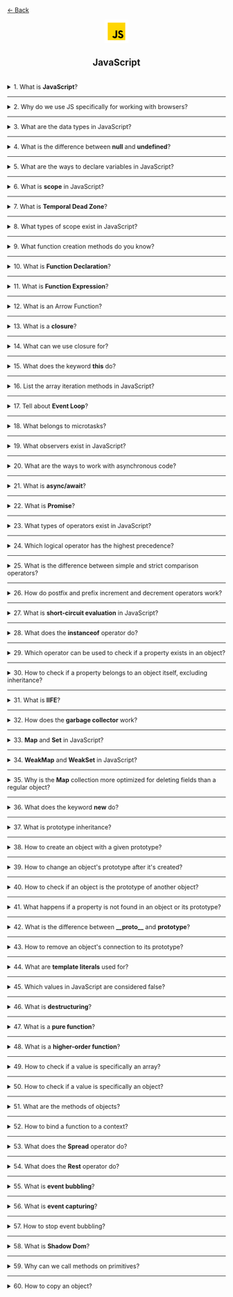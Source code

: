 <a href="../../../README.md">← Back</a>

<div align="center">
  <img src="../../../src/assets/icons/icons-for-titles/js.png">
  <h2>JavaScript</h2>
</div>
<br />

<details>
<summary><span>1. What is <b>JavaScript</b>?</span></summary>
<br />

JavaScript is a high-level, interpreted programming language used to create dynamic and interactive elements on web pages

</details>

---

<details>
<summary><span>2. Why do we use JS specifically for working with browsers?</span></summary>
<br />

- Only language supported by all browsers without plugins
- Dynamic content updates without page reloads
- Async capabilities with AJAX, Fetch API and Promises
- Flexible for both simple animations and complex web apps
- Rich ecosystem of libraries and frameworks
- Direct DOM manipulation and styling

</details>

---

<details>
<summary><span>3. What are the data types in JavaScript?</span></summary>
<br />

JavaScript has 8 data types: 7 primitive types and 1 object type.

**Primitive types (non-object):**

1. **Number** – for all numbers (integers and floats)
2. **String** – sequences of characters
3. **Boolean** – `true` or `false`
4. **Null** – special value representing "nothing" or "empty"
5. **Undefined** – variable declared but not assigned
6. **Symbol** – unique and immutable value, mostly for object keys
7. **BigInt** – for large integers beyond `Number.MAX_SAFE_INTEGER`

**Object type:**

8. **Object** – includes arrays, functions, dates, regexes, maps, sets, and custom objects.

</details>

---

<details>
<summary><span>4. What is the difference between <b>null</b> and <b>undefined</b>?</span></summary>
<br />

Both **null** and **undefined** represent "nothing" or absence of value, but they are used differently:

- **undefined** is automatically assigned by JavaScript to variables that are declared but not initialized
- **null** is a data type that programmer explicitly assigns to indicate an intentional absence of value

</details>

---

<details>
<summary><span>5. What are the ways to declare variables in JavaScript?</span></summary>
<br />

`var`:

- Function scope
- Can be reassigned
- Can be redeclared
- Has hoisting but value is undefined before initialization
- Implicit initialization is available

`let`:

- Block scope
- Can be reassigned
- Redeclaration leads to error
- No hoisting, reference error when called before initialization (temporal dead zone)
- Implicit initialization is available

`const`:

- Block scope
- Cannot be reassigned but object properties can be modified
- Redeclaration leads to error
- No hoisting, reference error when called before initialization (temporal dead zone)
- Implicit initialization leads to error

Undeclared variable:

- Global scope (if strict mode is not enabled)
- Can be reassigned without restrictions (x = 10; x = 20;)
- No explicit declaration (x = 5; instead of let x = 5;)
- Has hoisting but can lead to errors in strict mode
- Implicit initialization is possible but unpredictable (y; will create ReferenceError in strict mode)

</details>

---

<details>
<summary><span>6. What is <b>scope</b> in JavaScript?</span></summary>
<br />

Scope in JavaScript is the visibility and accessibility of variables, functions, and objects within the code. It determines where a variable can be referenced during program execution.

</details>

---

<details>
<summary><span>7. What is <b>Temporal Dead Zone</b>?</span></summary>
<br />

This is the period of time during which a variable exists in the context but cannot be used until it is initialized. This applies to variables declared with `let` and `const`

```javascript
console.log(a); // ❌ ReferenceError (TDZ)
let a = 5;
```

</details>

---

<details>
<summary><span>8. What types of scope exist in JavaScript?</span></summary>
<br />

- **Global Scope**: Variables declared outside any function or block are globally accessible throughout the code
- **Function/Local Scope**: Variables declared inside a function are only accessible within that function
- **Block Scope**: Variables declared with let and const are only accessible within the block they are declared in (like if statements or loops)
- **Lexical/Static Scope**: Inner functions have access to variables in their outer scope
- **Module Scope**: Variables declared in a module are only accessible within that module unless explicitly exported

</details>

---

<details>
<summary><span>9. What function creation methods do you know?</span></summary>
<br />

- **Function Declaration**

```javascript
function greet() {}
```

- **Function Expression**

```javascript
const greet = function () {};
```

- **Arrow Function**

```javascript
const greet = () => {};
```

- **Method in an object**

```javascript
const obj = {
	greet() {},
};
```

- **Method in an class**

```javascript
class Greeter {
	greet() {}
}
```

- **Function Constructor**

```javascript
const greet = new Function();
```

</details>

---

<details>
<summary><span>10. What is <b>Function Declaration</b>?</span></summary>
<br />

It is a way to declare a function in JavaScript using the `function` keyword.
Such a function can be called before its definition due to the hoisting mechanism.

Main features:

- Available anywhere in the code after declaration, even if called - before it
- Its name is mandatory
- Does not require assignment to a variable, unlike Function Expression

</details>

---

<details>
<summary><span>11. What is <b>Function Expression</b>?</span></summary>
<br />

It is a way to declare a function in JavaScript where the function is created within an expression and can be assigned to a variable. Unlike Function Declaration, it is not hoisted, so it can only be called after its declaration.

Main features:

- Anonymous functions (without a name) can be used
- The function cannot be called before its declaration; otherwise, an error will occur
- Convenient for passing into callbacks and using in arrow functions

</details>

---

<details>
<summary><span>12. What is an Arrow Function?</span></summary>
<br />

It is a compact syntax for defining functions in JavaScript

Key features:

- Does not have its own `this`, it takes the value from the outer context
- Does not have its own `arguments` object
- Cannot be used as a **constructor** (cannot be called with `new`)
- Does not have `super` or `new.target` properties
- Short and concise syntax
- Automatically returns the result of an expression if there are no curly braces
- If it takes a single parameter, parentheses around the argument can be omitted
</details>

---

<details>
<summary><span>13. What is a <b>closure</b>?</span></summary>
<br />

A closure is a mechanism that allows a function to remember a reference to its lexical environment, even if it no longer exists in the main call stack

</details>

---

<details>
<summary><span>14. What can we use closure for?</span></summary>
<br />

- Preserve state between function calls

```javascript
function debounce(fn, delay) {
	let timerId;
	return (...args) => {
		clearTimeout(timerId);
		timerId = setTimeout(() => fn(...args), delay);
	};
}
```

- Encapsulate data by hiding variables inside a closure, preventing external modification

```javascript
function createCounter(initialValue = 0) {
	let count = initialValue; // private state

	return {
		increment() {
			count++;
		},
		decrement() {
			count--;
		},
		get() {
			return count;
		},
	};
}
```

- Enable functional programming, such as using compose

```javascript
const compose =
	(...funcs) =>
	input =>
		funcs.reduceRight((acc, fn) => fn(acc), input);
```

- Create partially applied functions by fixing some arguments (currying)

```javascript
const add = a => b => a + b;
```

</details>

---

<details>
<summary><span>15. What does the keyword <b>this</b> do?</span></summary>
<br />

The keyword `this` in JavaScript refers to the execution context of a function that is, the object within which the function was called.

**Important:**

- In a regular function, `this` is determined by the function call location (who called it).
- In an arrow function, `this` is determined by the place where the function was declared and never changes, even when called in a different context.

Examples of `this` usage:

- **Object method -** `this` refers to the object itself where the method was called.
- **Regular function (in strict mode) -** `this` is undefined because the function was called outside the object context.
- **Arrow function -** `this` takes its value from the outer context—where the function was declared, not called.
- **Event handler -** `this` refers to the HTML element where the event occurred (e.g., a button).
- **Constructor function (new) -** `this` refers to the newly created object.
- **Class method -** `this` refers to the class instance on which the method was called.

</details>

---

<details>
<summary><span>16. List the array iteration methods in JavaScript?</span></summary>
<br />

- `map` – creates a new array by applying a function to each element
- `forEach` – executes a provided function once for each array element
- `filter` – creates a new array with elements that pass a given condition
- `reduce` – reduces the array to a single value by applying a function to each element
- `some` – checks if at least one element meets the specified condition
- `every` – checks if all elements meet the specified condition
- `find` – returns the first element that matches the given condition
- `findIndex` – returns the index of the first element that matches the condition
- `sort` – sorts the array elements based on a comparison function
- `reverse` – reverses the order of elements in the array
- `flatMap` – iterates over array elements, applies a callback to each one, creates a new array from the results, and removes one level of nesting from the final array

</details>

---

<details>
<summary><span>17. Tell about <b>Event Loop</b>?</span></summary>
<br />

**Event Loop** is a mechanism in JavaScript that ensures the correct execution sequence of tasks.

It consists of three key components:

1. **Call Stack** – the execution stack where synchronous code runs (works on the LIFO principle: last in, first out).
2. **Callback Queue** – stores macro tasks (timers, events, etc.) and operates on the FIFO principle.
3. **Web APIs** – browser or environment interfaces that handle asynchronous operations (`setTimeout`, events, etc.).

One cycle of the Event Loop proceeds as follows:

1. All synchronous code in the Call Stack is executed
2. All microtasks are processed
3. One macro task from the queue is executed

The cycle repeats as long as there are pending tasks.

Event Loop enables JavaScript's asynchronous nature, allowing operations with unknown execution times (such as server requests) to run without blocking the main code execution thread.

</details>

---

<details>
<summary><span>18. What belongs to microtasks?</span></summary>
<br />

- **Promise** - methods `.then()`, `.catch()`, `.finally()`
- **queueMicrotask()** - explicit invocation of a microtask
- **MutationObserver** - observing changes in the DOM

</details>

---

<details>
<summary><span>19. What observers exist in JavaScript?</span></summary>
<br />

1. **MutationObserver** – monitors changes in the DOM
2. **IntersectionObserver** – tracks when an element enters or exits in the viewport
3. **ResizeObserver** – observes changes in an element's size
4. **PerformanceObserver** – monitors performance-related events

</details>

---

<details>
<summary><span>20. What are the ways to work with asynchronous code?</span></summary>
<br />

1. **Callbacks** – a basic approach, but it can lead to "callback hell"
2. **Promises** – a more convenient method for handling asynchronous operations
3. **async/await** – a modern syntax for efficient asynchronous code management

</details>

---

<details>
<summary><span>21. What is <b>async/await</b>?</span></summary>
<br />

This is a syntax for working with asynchronous code, allowing you to write it as if it were synchronous, simplifying readability and error handling.

- **async** before a function means it always returns a Promise
- **await** forces JavaScript to wait for the Promise to resolve before continuing execution

</details>

---

<details>
<summary><span>22. What is <b>Promise</b>?</span></summary>
<br />

**Promise** is a syntax for handling asynchronous code.  
The name is reflecting its essence: a promise is an object that guarantees to return the result of an operation in the future
</br></br>

A promise has **three states**:

1. **pending** – waiting (initial state)
2. **fulfilled** – successfully completed
3. **rejected** – failed with an error
   </br></br>

Promises make it convenient to build **chains**:

- `.then()` – executes on successful completion (**fulfilled**)
- `.catch()` – handles errors (**rejected**)
- `.finally()` – runs regardless of the result
  </br></br>

`.then(resolve, reject)` – takes two optional callbacks.

1. **first** – a function called on successful execution (`resolve`)
2. **second** – a function called in case of an error (`reject`)

But errors are usually handled separately with `.catch()`.
</br></br>

**Promise** also has static methods:

- `Promise.all()` – waits for all promises to resolve or for one to reject
- `Promise.allSettled()` – waits for all promises to complete regardless of the result
- `Promise.race()` – returns the result of the first completed promise (success or failure)
- `Promise.any()` – returns the first **successful** result, ignoring errors

</details>

---

<details>
<summary><span>23. What types of operators exist in JavaScript?</span></summary>
<br />

1. **Arithmetic operators**

   - `+` (addition)
   - `-` (subtraction)
   - `*` (multiplication)
   - `/` (division)
   - `%` (remainder)
   - `**` (exponentiation)
   - `++` (increment)
   - `--` (decrement)

2. **Assignment operators**

   - `=` (simple assignment)
   - `+=`, `-=`, `*=`, `/=`, `%=` (combined assignment operators)
   - `**=` (exponentiation assignment)

3. **Comparison operators**

   - `==` (equal, but without type checking)
   - `===` (strict equality, with type checking)
   - `!=` (not equal)
   - `!==` (strict inequality)
   - `>` (greater than)
   - `<` (less than)
   - `>=` (greater than or equal to)
   - `<=` (less than or equal to)

4. **Logical operators**

   - `&&` (logical "and")
   - `||` (logical "or")
   - `!` (logical "not")

5. **Bitwise operators**

   - `&` (bitwise "and")
   - `|` (bitwise "or")
   - `^` (bitwise "xor")
   - `~` (bitwise "not")
   - `<<` (left shift)
   - `>>` (right shift)
   - `>>>` (zero-fill right shift)

6. **Type operator**

   - `typeof` (returns a string indicating the type of a value)

7. **Nullish coalescing operator**

   - `??` (checks if the left operand is `null` or `undefined`. If so, it returns the right operand)

8. **Ternary Operator**

   - `? :` (conditional operator)

9. **String operators**

   - `+` (string concatenation, joining)
   - `+=` (appending to a string)

10. **Other operators**

- `delete` (removes an object's property)
- `in` (checks for the existence of a property in an object)
- `instanceof` (checks if an object belongs to a certain class)
- `await` (used inside `async` functions for handling promises)
- `new` (creates an instance of an object)

</details>

---

<details>
<summary><span>24. Which logical operator has the highest precedence?</span></summary>
<br />

The `!` (logical "NOT") operator has the highest precedence among logical operators in JavaScript

</details>

---

<details>
<summary><span>25. What is the difference between simple and strict comparison operators?</span></summary>
<br />

1. `==`

- Compares two values without considering their type
- Automatically converts data types if necessary
- Can lead to unexpected results due to implicit type conversion  
  <br /><br />

2. `===`

- Compares both value and type without conversion
- Returns `true` only if both operands have the same type and value
- Prevents errors related to implicit type conversions

</details>

---

<details>
<summary><span>26. How do postfix and prefix increment and decrement operators work?</span></summary>
<br />

- **Prefix increment (`++variable`) and decrement (`--variable`)**  
  Increases/decreases the variable's value first, then returns the updated value

- **Postfix increment (`variable++`) and decrement (`variable--`)**  
  Returns the old value first, then increases/decreases the variable

</details>

---

<details>
<summary><span>27. What is <b>short-circuit evaluation</b> in JavaScript?</span></summary>
<br />

This is a feature of the logical operators `&&` and `||`, where an expression **stops execution** as soon as the result is clear.

```js
let x = a || (b && c);
```

If `a` has a **true** value, the expression **resolves** at `a`, and `b && c` **is not evaluated**.

This helps **optimize code** and **avoid unnecessary computations**, especially in `if` conditions or complex logical expressions.

</details>

---

<details>
<summary><span>28. What does the <b>instanceof</b> operator do?</span></summary>
<br />

It is used to check whether an object belongs to a specific constructor or class

```javascript
class Animal {}
let dog = new Animal();

console.log(dog instanceof Animal); // true (dog was created through Animal)
console.log(dog instanceof Object); // true (all objects inherit from Object)
console.log(dog instanceof Array); // false (dog is not an array)
```

</details>

---

<details>
<summary><span>29. Which operator can be used to check if a property exists in an object?</span></summary>
<br />

The `in` operator checks for the existence of a property in an object, including properties inherited from its prototype

```javascript
let obj = { name: 'Alice' };

console.log('name' in obj); // true (the property exists)
console.log('toString' in obj); // true (inherited from Object.prototype)
```

</details>

---

<details>
<summary><span>30. How to check if a property belongs to an object itself, excluding inheritance?</span></summary>
<br />

The `hasOwnProperty()` method allows checking whether a property is an object's own, excluding inherited properties

```javascript
console.log(obj.hasOwnProperty('name')); // true (own property)
console.log(obj.hasOwnProperty('toString')); // false (inherited)
```

</details>

---

<details>
<summary><span>31. What is <b>IIFE</b>?</span></summary>
<br />

An Immediately Invoked Function Expression (**IIFE**) is a function that executes immediately after its definition. It is commonly used to create a local scope and avoid naming conflicts.

Examples of **IIFE**:

```javascript
// Standard syntax
(function () {
	console.log('IIFE executed!');
})();

// Arrow function
(() => {
	console.log('Arrow IIFE');
})();

// Passing a parameter
(name => {
	console.log(`Hello, ${name}!`);
})('Alex');
```

</details>

---

<details>
<summary><span>32. How does the <b>garbage collector</b> work?</span></summary>
<br />

The garbage collector operates based on the concept of **object reachability**.  
An object is considered reachable if it can be accessed via a chain of references starting from so-called **roots**—for example, global objects (`window`, `globalThis`), local variables of the current functions, parameters, variables in closures, etc.

If an object is reachable, it remains in memory. If not, it is considered unreachable and can be removed.

The most commonly used algorithm in JavaScript is called **"Mark-and-Sweep"**:

- **Mark**: The garbage collector traverses all reachable objects starting from the roots and marks them
- **Sweep**: All objects that were not marked are considered unreachable and are removed

</details>

---

<details>
<summary><span>33. <b>Map</b> and <b>Set</b> in JavaScript?</span></summary>
<br />

### **Map** – collection of key-value pairs

- Keys can be **any type** (unlike plain objects, where keys are only strings or symbols)
- **Maintains insertion order**
- **More optimized for property deletion** compared to plain objects
  <br /><br />

**Key methods:**
| Method | Description |
|--------|------------|
| `map.set(key, value)` | Sets a value by key |
| `map.get(key)` | Retrieves a value by key |
| `map.has(key)` | Checks if a key exists |
| `map.delete(key)` | Removes an entry by key |
| `map.clear()` | Clears the entire collection |
| `map.size` | Returns the number of elements |
<br />

### **Set** – collection of unique values

- **Values do not repeat**
- **Maintains insertion order**
- **Allows fast lookup of values**
  <br /><br />

**Key methods:**
| Method | Description |
|--------|------------|
| `set.add(value)` | Adds a value |
| `set.has(value)` | Checks if a value exists |
| `set.delete(value)` | Removes a value |
| `set.clear()` | Clears the entire set |
| `set.size` | Returns the count of unique values |

</details>

---

<details>
<summary><span>34. <b>WeakMap</b> and <b>WeakSet</b> in JavaScript?</span></summary>
<br />

WeakMap and WeakSet are **weakened** versions of Map and Set, designed for handling temporary data. They differ in memory management and garbage collection behavior.

### **WeakMap** – a collection of key-value pairs with special characteristics:

- **Keys can only be objects** (strings, numbers, and other primitives are not allowed)
- **Does not prevent garbage collection** – if an object is no longer used, it gets automatically removed
- **No `.size`, `.keys()`, `.values()`, or `.entries()` methods** – the data cannot be iterated over
  <br /><br />

✅ **Key Methods:**
| Method | Description |
|--------|------------|
| `weakMap.set(obj, value)` | Adds a key-value pair (`object → value`) |
| `weakMap.get(obj)` | Retrieves a value by object |
| `weakMap.has(obj)` | Checks if an object exists in the collection |
| `weakMap.delete(obj)` | Removes an object from the collection |
<br />

🔹 **Usage** – storing data that should be automatically removed, such as caching or metadata binding to objects.

```js
const weakMap = new WeakMap();
let user = { name: 'Nathan' };

weakMap.set(user, 'data');
console.log(weakMap.get(user)); // 'data'

user = null; // Now the object can be garbage collected
```

<br />

### **WeakSet** – a collection of **unique objects**:

- **Can only contain objects** (primitive values are not allowed)
- **Objects are automatically removed** when no longer used
- **No `.size` method or iteration capabilities**
  <br /><br />

✅ **Key Methods:**
| Method | Description |
|--------|------------|
| `weakSet.add(obj)` | Adds an object |
| `weakSet.has(obj)` | Checks if an object exists |
| `weakSet.delete(obj)` | Removes an object |
<br />

🔹 **Usage** – tracking objects without risking memory leaks, such as storing temporary markers for operations.

```js
const weakSet = new WeakSet();
let session = { id: 123 };

weakSet.add(session);
console.log(weakSet.has(session)); // true

session = null; // Now the object can be garbage collected
```

WeakMap and WeakSet are useful when objects should automatically **disappear from the collection** upon losing references, helping prevent **memory leaks**.

</details>

---

<details>
<summary><span>35. Why is the <b>Map</b> collection more optimized for deleting fields than a regular object?
</span></summary>
<br />

Regular objects are initially optimized for a **static structure**—when the set of keys does not change. This allows the V8 engine (in Chrome and Node.js) and other engines to use **hidden classes** and **inline caching** to speed up property access.
<br /><br />

When you use `delete obj.key`, the engine **breaks optimizations** associated with these hidden classes:

- The hidden class is changed
- Property access becomes slower
- The object is no longer considered "simple," reducing performance
  <br /><br />

With `Map`, the situation is different:

- `Map` is **designed** for frequent changes and operations on keys, including deletion
- Deleting keys in `Map` **does not cause de-optimization** in the JavaScript engine
- `Map` **does not have a prototype chain**, so there are no conflicts with inherited properties
- In `Map`, **removal works reliably and efficiently**, even with large amounts of data

</details>

---

<details>
<summary><span>36. What does the keyword <b>new</b> do?</span></summary>
<br />

The `new` keyword is primarily used to create an instance of an object based on a constructor function or class.

Here are the key cases where `new` is used in JavaScript:

1. **Creating objects using constructors** – Allows the creation of object instances:

   ```javascript
   function Person(name) {
   	this.name = name;
   }
   const user = new Person('Nathan');
   ```

2. **Creating built-in object types** – Generates wrapper objects:

   ```javascript
   const num = new Number(42); // an object, not a primitive number
   const str = new String('Hello'); // wrapper object for a string
   const bool = new Boolean(true); // wrapper object for a boolean value
   ```

3. **Creating class instances** – Used to create instances of a `class`:

   ```javascript
   class Car {
   	constructor(model) {
   		this.model = model;
   	}
   }
   const myCar = new Car('Tesla');
   ```

4. **Working with `Map`, `Set`, and `WeakMap`** – Creating collections:

   ```javascript
   const map = new Map();
   const set = new Set();
   const weakMap = new WeakMap();
   ```

5. **Creating objects using `Date`** – Allows working with dates:

   ```javascript
   const now = new Date();
   ```

6. **Using `RegExp` for regular expressions** – Creates a dynamic pattern:

   ```javascript
   const regex = new RegExp('\\d+');
   console.log(regex.test('123')); // true
   ```

7. **Working with `Promise`** – Creates a new promise:

   ```javascript
   const myPromise = new Promise(resolve => resolve('Done!'));
   myPromise.then(console.log); // "Done!"
   ```

8. **Creating `Error` objects** – Used for error handling:
   ```javascript
   const err = new Error('Something went wrong!');
   console.error(err.message);
   ```

</details>

---

<details>
<summary><span>37. What is prototype inheritance?</span></summary>
<br />

It is a mechanism in JavaScript that allows objects to inherit properties and methods from other objects.

Each object in JavaScript has a hidden property `[[Prototype]]`, which points to another object (the prototype). If a property is requested that does not exist in the current object, JavaScript looks for it in the prototype.

</details>

---

<details>
<summary><span>38. How to create an object with a given prototype?</span></summary>
<br />

In JavaScript, an object can be created with a specific prototype using several methods:

### 1. `Object.create(prototype)`

This is the most convenient way to create an object with a specified prototype:

```javascript
const person = {
	greet() {
		console.log('Hello!');
	},
};

const user = Object.create(person);
user.name = 'Nathan';

console.log(user.name); // "Nathan"
user.greet(); // "Hello!" (inherited from person)
```

### 2. Using `__proto__`

You can explicitly set a prototype using `__proto__`, but this method is poorly optimized, deprecated, and **not recommended**:

```javascript
const person = {
	greet() {
		console.log('Hello!');
	},
};

const user = { name: 'Nathan' };
user.__proto__ = person;

user.greet(); // "Hello!"
```

### 3. `Object.setPrototypeOf(obj, prototype)`

A safer way to change an object's prototype after creation:

```javascript
const person = {
	greet() {
		console.log('Hello!');
	},
};

const user = { name: 'Nathan' };
Object.setPrototypeOf(user, person);

user.greet(); // "Hello!"
```

### 4. Using a constructor function and `prototype`

This method is commonly used to create multiple instances:

```javascript
function Person(name) {
	this.name = name;
}

Person.prototype.greet = function () {
	console.log(`Hello, my name is ${this.name}`);
};

const user = new Person('Nathan');
user.greet(); // "Hello, my name is Nathan"
```

</details>

---

<details>
<summary><span>39. How to change an object's prototype after it's created?</span></summary>
<br />

This can be done using the following methods:

- `Object.setPrototypeOf()`
- `__proto__` (not recommended)

</details>

---

<details>
<summary><span>40. How to check if an object is the prototype of another object?</span></summary>
<br />

- **`Object.prototype.isPrototypeOf(obj)`**

  ```javascript
  const person = {};
  const user = Object.create(person);

  console.log(person.isPrototypeOf(user)); // true
  ```

- **`Object.getPrototypeOf()`** - this method returns the prototype of an object, which can be compared directly

  ```javascript
  const person = {};
  const user = Object.create(person);

  console.log(Object.getPrototypeOf(user) === person); // true
  ```

- **`__proto__` (not recommended)**

  ```javascript
  const person = {};
  const user = {};
  user.__proto__ = person;

  console.log(user.__proto__ === person); // true
  ```

</details>

---

<details>
<summary><span>41. What happens if a property is not found in an object or its prototype?</span></summary>
<br />

If a property is not found in an object or its prototype, JavaScript will return `undefined`.

</details>

---

<details>
<summary><span>42. What is the difference between <b>__proto__</b> and <b>prototype</b>?</span></summary>
<br />

### **`__proto__` (deprecated but still used)**

An instance property of an object that points to its prototype. It allows you to get or change the prototype, but **it's not recommended** due to performance issues.

#### **Example:**

```javascript
const person = {
	greet() {
		console.log('Hello!');
	},
};
const user = { name: 'Anton' };
user.__proto__ = person; // Changing the prototype

console.log(user.greet()); // "Hello!" (inherited)
```

---

### **`prototype` (used in constructor functions and classes)**

A property of a constructor function or class that defines the prototype for all objects created with `new`. It allows adding methods that are shared across all instances.

#### **Example:**

```javascript
function Person(name) {
	this.name = name;
}

Person.prototype.sayHello = function () {
	console.log(`Hello, my name is ${this.name}`);
};

const user = new Person('Anton');
user.sayHello(); // "Hello, my name is Anton"
```

</details>

---

<details>
<summary><span>43. How to remove an object's connection to its prototype?</span></summary>
<br />

- `Object.setPrototypeOf(obj, null)` - removes the prototype from an existing object
- `Object.create(null)` - creates an object without a prototype

</details>

---

<details>
<summary><span>44. What are <b>template literals</b> used for?</span></summary>
<br />

This is a convenient way to create strings, allowing you to embed variables and expressions directly into the text.

</details>

---

<details>
<summary><span>45. Which values in JavaScript are considered false?</span></summary>
<br />

- `false` — logical `false`.
- `0`, `-0`, `0n` — all zero variants, including BigInt `0n`.
- `""`, `''`, ```` — empty strings.
- `null` — absence of value.
- `undefined` — undefined value.
- `NaN` — "Not a Number", result of invalid mathematical operations.

</details>

---

<details>
<summary><span>46. What is <b>destructuring</b>?</span></summary>
<br />

**Destructuring** is a convenient way to extract values from objects and arrays and assign them to variables in JavaScript.

### **Examples:**

- **Objects:**
  ```js
  const user = { name: 'Nathan', age: 33 };
  const { name, age } = user;
  console.log(name, age); // "Nathan", 33
  ```
- **Arrays:**
  ```js
  const numbers = [10, 20, 30];
  const [first, second] = numbers;
  console.log(first, second); // 10, 20
  ```

</details>

---

<details>
<summary><span>47. What is a <b>pure function</b>?</span></summary>
<br />

**A pure function** is a function that always returns the same result for the same input and does not modify external state.

</details>

---

<details>
<summary><span>48. What is a <b>higher-order function</b>?</span></summary>
<br />

A higher-order function is a function that takes another function as an argument or returns a function as a result.

</details>

---

<details>
<summary><span>49. How to check if a value is specifically an array?</span></summary>
<br />

1. `Array.isArray()`

   ```js
   console.log(Array.isArray([1, 2, 3])); // true
   console.log(Array.isArray({ a: 1, b: 2 })); // false
   ```

2. `Object.prototype.toString.call(value)`
   ```js
   console.log(Object.prototype.toString.call([1, 2, 3])); // "[object Array]"
   ```

</details>

---

<details>
<summary><span>50. How to check if a value is specifically an object?</span></summary>
<br />

`Object.prototype.toString.call(value)`

```js
console.log(Object.prototype.toString.call({ a: 1 })); // "[object Object]"
```

</details>

---

<details>
<summary><span>51. What are the methods of objects?</span></summary>
<br />

### **Working with keys and values**

- `Object.keys(obj)` — returns an array of object keys.
- `Object.values(obj)` — returns an array of values.
- `Object.entries(obj)` — returns an array of `[key, value]` pairs.

### **Working with properties**

- `Object.assign(target, source)` — copies properties from one object to another.
- `Object.defineProperty(obj, key, descriptor)` — defines a new property with settings (`writable`, `configurable`, `enumerable`).
- `Object.defineProperties(obj, descriptors)` — similar to `defineProperty`, but for multiple properties.

### **Checks and prototypes**

- `Object.hasOwn(obj, key)` — checks if a key exists in the object **(excluding the prototype)**.
- `Object.prototype.hasOwnProperty(key)` — checks whether the object contains a specific property.
- `Object.getPrototypeOf(obj)` — returns the object's prototype.
- `Object.setPrototypeOf(obj, prototype)` — changes the object's prototype.

### **Creating and freezing objects**

- `Object.create(proto)` — creates a new object with the specified prototype.
- `Object.freeze(obj)` — makes an object **immutable** (properties can't be added or removed).
- `Object.seal(obj)` — prevents property deletion but allows modifications to existing properties.

</details>

---

<details>
<summary><span>52. How to bind a function to a context?</span></summary>
<br />

- **call** – invokes a function with the specified context and arguments passed separately
- **apply** – similar to `call`, but arguments are passed as an array
- **bind** – creates a new function with the bound context but does not invoke it immediately
- **arrow functions** – automatically bind `this` to the surrounding context where they are defined

</details>

---

<details>
<summary><span>53. What does the <b>Spread</b> operator do?</span></summary>
<br />

The Spread operator is used to copy or merge both arrays and objects.

Examples:

✅ **Merging arrays**:

```javascript
const arr1 = [1, 2, 3];
const arr2 = [4, 5, 6];

const combined = [...arr1, ...arr2];
console.log(combined); // [1, 2, 3, 4, 5, 6]
```

✅ **Copying an object**:

```javascript
const person = { name: 'Alice', age: 25 };
const copiedPerson = { ...person };

console.log(copiedPerson); // { name: 'Alice', age: 25 }
```

</details>

---

<details>
<summary><span>54. What does the <b>Rest</b> operator do?</span></summary>
<br />

The Rest operator is used to collect implicitly passed function arguments into an array so they can be easily processed.

This technique is useful when the number of parameters is **unknown in advance**, but they still need to be handled.

### ✅ Example:

```javascript
function logArguments(first, second, ...rest) {
	console.log(`First: ${first}`);
	console.log(`Second: ${second}`);
	console.log(`Rest:`, rest);
}

logArguments(1, 2, 3, 4, 5);
// First: 1
// Second: 2
// Rest: [3, 4, 5]
```

</details>

---

<details>
<summary><span>55. What is <b>event bubbling</b>?</span></summary>
<br />

**Event bubbling** is the process in which an event that occurs on a nested element is first handled on that element and then propagates up the DOM hierarchy, triggering event handlers on its parent elements.

This happens because nested elements are part of their parent containers, and interacting with them affects the entire chain of nesting up to the root element.

</details>

---

<details>
<summary><span>56. What is <b>event capturing</b>?</span></summary>
<br />

**Event capturing** is the phase of event processing that is the opposite of bubbling. In this phase, the event starts propagating from the topmost element of the DOM tree and sequentially moves down the hierarchy to the target element.

By default, event capturing is disabled. To enable it, we need to pass `true` as the third argument in `addEventListener` or use an object `{ capture: true }`.

```javascript
element.addEventListener('click', handler, true);

element.addEventListener('click', handler, { capture: true });
```

</details>

---

<details>
<summary><span>57. How to stop event bubbling?</span></summary>
<br />

To stop event bubbling, call the `event.stopPropagation()` method inside the child element's event handler in `addEventListener`

</details>

---

<details>
<summary><span>58. What is <b>Shadow Dom</b>?</span></summary>
<br />

Shadow DOM is a web component technology that allows creating an isolated DOM tree attached to an element but separate from the main document DOM. This ensures encapsulation of the component's styles and markup.

</details>

---

<details>
<summary><span>59. Why can we call methods on primitives?</span></summary>
<br />

When we try to call a method on a primitive, JavaScript automatically wraps it in a temporary wrapper object.

This process is called "autoboxing." After the method is invoked, the temporary object is discarded.

</details>

---

<details>
<summary><span>60. How to copy an object?</span></summary>
<br />

### **Shallow Copy Methods**:

- `Object.assign()`
- `spread` operator (`...`)
- `Array.prototype.slice()` (for arrays)
- `Array.prototype.concat()` (for arrays)
- `Object.create()`

### **Deep Copy Methods**:

- `structuredClone()`
- `JSON.parse(JSON.stringify(obj))`
- Recursive traversal
- `lodash.cloneDeep()`
- `cloneDeep` from `underscore.js`

</details>
